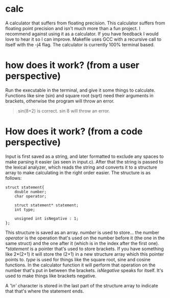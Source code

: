 # calc
A calculator that suffers from floating precision.
This calculator suffers from floating point precision and isn't much more than a fun project. I recommend against using it as a calculator. If you have feedback I would love to hear it so I can improve. Makefile uses GCC with a recursive call to itself with the -j4 flag. The calculator is currently 100% terminal based.

# how does it work? (from a user perspective)
Run the executable in the terminal, and give it some things to calculate.
Functions like sine (sin) and square root (sqrt) need their arguments in brackets, otherwise the program will throw an error.
> sin(8+2) is correct.
> sin 8 will throw an error.

# How does it work? (from a code perspective)
Input is first saved as a string, and later formatted to exclude any spaces to make parsing it easier (as seen in input.c).
After that the string is passed to the lexical analyzer, which reads the string and converts it to a structure array to make calculating in the right order easier. The structure is as follows:
```
struct statement{
    double number;
    char operator;
    
    struct statement* statement;
    int type;
    
    unsigned int isNegative : 1;
};
```
This structure is saved as an array.
*number* is used to store... the number
*operator* is the operation that's used on the number before it (the one in the same struct) and the one after it (which is in the index after the first one).
_*statement_ is a pointer that's used to store brackets. If you have something like 2*(2+1) it will store the (2+1) in a new structure array which this pointer points to.
*type* is used for things like the square root, sine and cosine functions. In the calculator function it will perform that operation on the number that's put in between the brackets.
*isNegative* speaks for itself. It's used to make things like brackets negative.

A _'\n'_ character is stored in the last part of the structure array to indicate that that's where the statement ends.
